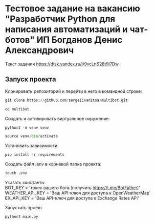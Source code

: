 # Тестовое задание на вакансию "Разработчик Python для написания автоматизаций и чат-ботов" ИП Богданов Денис Александрович

Текст задания
https://disk.yandex.ru/i/9vcLnS28t9I7Dw

## Запуск проекта

Клонировать репозиторий и перейти в него в командной строке:
```python
git clone https://github.com/sergeiivanitsa/multibot.git
```
```python
cd multibot
```
Cоздать и активировать виртуальное окружение:
```python
python3 -m venv venv
```
```python
source venv/bin/activate
```
Установить зависимости:
```python
pip install -r requirements
```
Создать файл .env в корневой папке проекта:
```python
touch .env
```
Указать константы  
BOT_KEY = 'токен вашего бота (получить https://t.me/BotFather)'  
WEATHER_API_KEY = 'Ваш API-ключ для доступа к OpenWeatherMap'  
EX_API_KEY = 'Ваш API-ключ для доступа к Exchange Rates API'  

Запустить проект
```python
python3 main.py
```
